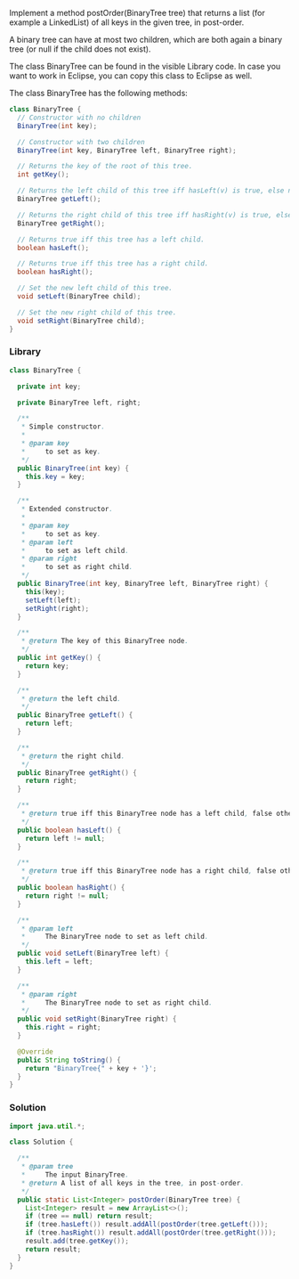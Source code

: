 Implement a method postOrder(BinaryTree tree) that returns a list (for example a LinkedList) of all keys in the given tree, in post-order.

A binary tree can have at most two children, which are both again a binary tree (or null if the child does not exist).

The class BinaryTree can be found in the visible Library code. In case you want to work in Eclipse, you can copy this class to Eclipse as well.

The class BinaryTree has the following methods:
```java
class BinaryTree {
  // Constructor with no children
  BinaryTree(int key);

  // Constructor with two children
  BinaryTree(int key, BinaryTree left, BinaryTree right);

  // Returns the key of the root of this tree.
  int getKey();

  // Returns the left child of this tree iff hasLeft(v) is true, else null.
  BinaryTree getLeft();

  // Returns the right child of this tree iff hasRight(v) is true, else null.
  BinaryTree getRight();

  // Returns true iff this tree has a left child.
  boolean hasLeft();

  // Returns true iff this tree has a right child.
  boolean hasRight();

  // Set the new left child of this tree.
  void setLeft(BinaryTree child);

  // Set the new right child of this tree.
  void setRight(BinaryTree child);
}
```

### Library
```java
class BinaryTree {

  private int key;

  private BinaryTree left, right;

  /**
   * Simple constructor.
   *
   * @param key
   *     to set as key.
   */
  public BinaryTree(int key) {
    this.key = key;
  }

  /**
   * Extended constructor.
   *
   * @param key
   *     to set as key.
   * @param left
   *     to set as left child.
   * @param right
   *     to set as right child.
   */
  public BinaryTree(int key, BinaryTree left, BinaryTree right) {
    this(key);
    setLeft(left);
    setRight(right);
  }

  /**
   * @return The key of this BinaryTree node.
   */
  public int getKey() {
    return key;
  }

  /**
   * @return the left child.
   */
  public BinaryTree getLeft() {
    return left;
  }

  /**
   * @return the right child.
   */
  public BinaryTree getRight() {
    return right;
  }

  /**
   * @return true iff this BinaryTree node has a left child, false otherwise.
   */
  public boolean hasLeft() {
    return left != null;
  }

  /**
   * @return true iff this BinaryTree node has a right child, false otherwise.
   */
  public boolean hasRight() {
    return right != null;
  }

  /**
   * @param left
   *     The BinaryTree node to set as left child.
   */
  public void setLeft(BinaryTree left) {
    this.left = left;
  }

  /**
   * @param right
   *     The BinaryTree node to set as right child.
   */
  public void setRight(BinaryTree right) {
    this.right = right;
  }

  @Override
  public String toString() {
    return "BinaryTree{" + key + '}';
  }
}
```

### Solution
```java
import java.util.*;

class Solution {

  /**
   * @param tree
   *     The input BinaryTree.
   * @return A list of all keys in the tree, in post-order.
   */
  public static List<Integer> postOrder(BinaryTree tree) {
    List<Integer> result = new ArrayList<>();
    if (tree == null) return result;
    if (tree.hasLeft()) result.addAll(postOrder(tree.getLeft()));
    if (tree.hasRight()) result.addAll(postOrder(tree.getRight()));
    result.add(tree.getKey());
    return result;
  }
}
```
